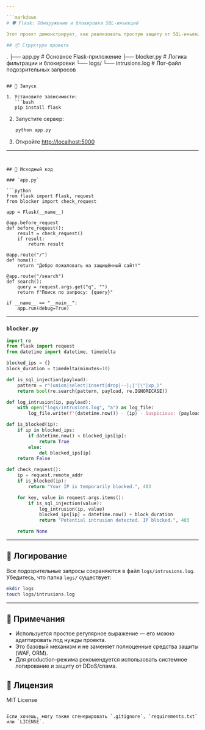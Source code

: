 ```yaml
---

```markdown
# 🛡️ Flask: Обнаружение и блокировка SQL-инъекций

Этот проект демонстрирует, как реализовать простую защиту от SQL-инъекций во Flask-приложении. Подозрительные запросы логируются и временно блокируются по IP.

## 📦 Структура проекта

```

.
├── app.py                # Основное Flask-приложение
├── blocker.py            # Логика фильтрации и блокировки
└── logs/
└── intrusions.log    # Лог-файл подозрительных запросов

````

## 🚀 Запуск

1. Установите зависимости:
   ```bash
   pip install flask
````

2. Запустите сервер:

   ```bash
   python app.py
   ```

3. Откройте [http://localhost:5000](http://localhost:5000)

---
```


## 📄 Исходный код

### `app.py`

```python
from flask import Flask, request
from blocker import check_request

app = Flask(__name__)

@app.before_request
def before_request():
    result = check_request()
    if result:
        return result

@app.route("/")
def home():
    return "Добро пожаловать на защищённый сайт!"

@app.route("/search")
def search():
    query = request.args.get("q", "")
    return f"Поиск по запросу: {query}"

if __name__ == "__main__":
    app.run(debug=True)
```

---

### `blocker.py`

```python
import re
from flask import request
from datetime import datetime, timedelta

blocked_ips = {}
block_duration = timedelta(minutes=10)

def is_sql_injection(payload):
    pattern = r"(union|select|insert|drop|--|;|'|\"|xp_)"
    return bool(re.search(pattern, payload, re.IGNORECASE))

def log_intrusion(ip, payload):
    with open("logs/intrusions.log", "a") as log_file:
        log_file.write(f"{datetime.now()} - {ip} - Suspicious: {payload}\n")

def is_blocked(ip):
    if ip in blocked_ips:
        if datetime.now() < blocked_ips[ip]:
            return True
        else:
            del blocked_ips[ip]
    return False

def check_request():
    ip = request.remote_addr
    if is_blocked(ip):
        return "Your IP is temporarily blocked.", 403

    for key, value in request.args.items():
        if is_sql_injection(value):
            log_intrusion(ip, value)
            blocked_ips[ip] = datetime.now() + block_duration
            return "Potential intrusion detected. IP blocked.", 403

    return None
```

---

## 📂 Логирование

Все подозрительные запросы сохраняются в файл `logs/intrusions.log`. Убедитесь, что папка `logs/` существует:

```bash
mkdir logs
touch logs/intrusions.log
```

---

## 🧠 Примечания

* Используется простое регулярное выражение — его можно адаптировать под нужды проекта.
* Это базовый механизм и не заменяет полноценные средства защиты (WAF, ORM).
* Для production-режима рекомендуется использовать системное логирование и защиту от DDoS/спама.

## 📜 Лицензия

MIT License

```

Если хочешь, могу также сгенерировать `.gitignore`, `requirements.txt` или `LICENSE`.
```
